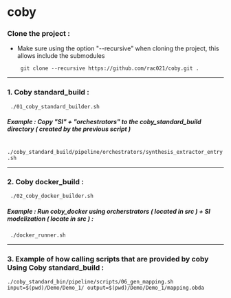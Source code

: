 
# coby

### Clone the project :

-  Make sure using the option "--recursive" when cloning the project, this allows include the submodules

   `  git clone --recursive https://github.com/rac021/coby.git . `
  
----------------------------------------------------------------------------------

### 1. Coby standard_build :

   `  ./01_coby_standard_builder.sh `
   
#####   Example : Copy "SI" + "orchestrators" to the coby_standard_build directory ( created by the previous script )

   `  ./coby_standard_build/pipeline/orchestrators/synthesis_extractor_entry.sh `
   
----------------------------------------------------------------------------------

### 2. Coby docker_build :

   `  ./02_coby_docker_builder.sh `
   
#####   Example : Run coby_docker using orcherstrators ( located in src ) + SI modelization ( locate in src ) :
  
   `  ./docker_runner.sh `
   
----------------------------------------------------------------------------------

### 3. Example of how calling scripts that are provided by coby Using Coby standard_build :

   ` ./coby_standard_bin/pipeline/scripts/06_gen_mapping.sh input=$(pwd)/Demo/Demo_1/ output=$(pwd)/Demo/Demo_1/mapping.obda `
   
   
